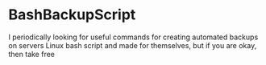 # BashBackupScript
I periodically looking for useful commands for creating automated backups on servers Linux bash script and made for themselves, but if you are okay, then take free

